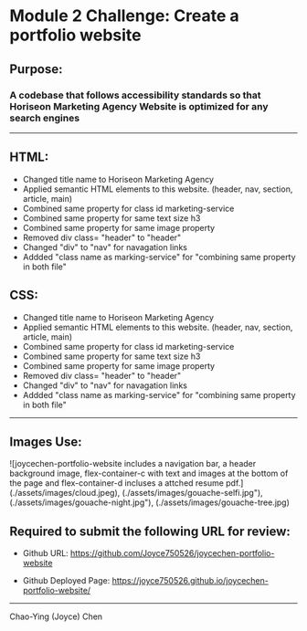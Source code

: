 # Module 2 Challenge: Create a portfolio website

## Purpose: 
### A codebase that follows accessibility standards so that Horiseon Marketing Agency Website is optimized for any search engines


---

## HTML:

* Changed title name to Horiseon Marketing Agency
* Applied semantic HTML elements to this website. (header, nav, section, article, main)
* Combined same property for class id marketing-service
* Combined same property for same text size h3 
* Combined same property for same image property
* Removed div class= "header" to "header"
* Changed "div" to "nav" for navagation links
* Addded "class name as marking-service" for "combining same property in both file"


## CSS:

* Changed title name to Horiseon Marketing Agency
* Applied semantic HTML elements to this website. (header, nav, section, article, main)
* Combined same property for class id marketing-service
* Combined same property for same text size h3 
* Combined same property for same image property
* Removed div class= "header" to "header"
* Changed "div" to "nav" for navagation links
* Addded "class name as marking-service" for "combining same property in both file"


---


## Images Use: 
![joycechen-portfolio-website includes a navigation bar, a header background image, flex-container-c with text and images at the bottom of the page and flex-container-d incluses a attched resume pdf.]
(./assets/images/cloud.jpeg), 
(./assets/images/gouache-selfi.jpg"),
(./assets/images/gouache-night.jpg"),
(./assets/images/gouache-tree.jpg)

## Required to submit the following URL for review:

* Github URL: https://github.com/Joyce750526/joycechen-portfolio-website

* Github Deployed Page: https://joyce750526.github.io/joycechen-portfolio-website/



---
Chao-Ying (Joyce) Chen
